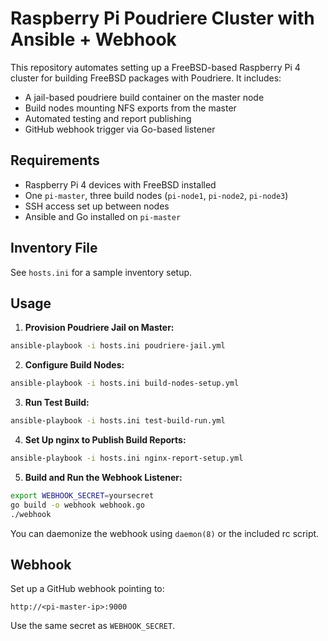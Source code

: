 # Raspberry Pi Poudriere Cluster with Ansible + Webhook

This repository automates setting up a FreeBSD-based Raspberry Pi 4 cluster for building FreeBSD packages with Poudriere. It includes:

- A jail-based poudriere build container on the master node
- Build nodes mounting NFS exports from the master
- Automated testing and report publishing
- GitHub webhook trigger via Go-based listener

## Requirements

- Raspberry Pi 4 devices with FreeBSD installed
- One `pi-master`, three build nodes (`pi-node1`, `pi-node2`, `pi-node3`)
- SSH access set up between nodes
- Ansible and Go installed on `pi-master`

## Inventory File

See `hosts.ini` for a sample inventory setup.

## Usage

1. **Provision Poudriere Jail on Master:**

```sh
ansible-playbook -i hosts.ini poudriere-jail.yml
```

2. **Configure Build Nodes:**

```sh
ansible-playbook -i hosts.ini build-nodes-setup.yml
```

3. **Run Test Build:**

```sh
ansible-playbook -i hosts.ini test-build-run.yml
```

4. **Set Up nginx to Publish Build Reports:**

```sh
ansible-playbook -i hosts.ini nginx-report-setup.yml
```

5. **Build and Run the Webhook Listener:**

```sh
export WEBHOOK_SECRET=yoursecret
go build -o webhook webhook.go
./webhook
```

You can daemonize the webhook using `daemon(8)` or the included rc script.

## Webhook

Set up a GitHub webhook pointing to:

```
http://<pi-master-ip>:9000
```

Use the same secret as `WEBHOOK_SECRET`.

